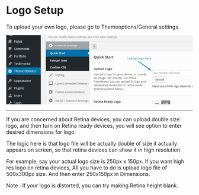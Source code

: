 # Logo Setup

To upload your own logo, please go to Themeoptions/General settings.

![](logo.jpg)


---


If you are concerned about Retina devices, you can upload double size logo, and then turn on Retina ready devices, you will see option to enter desired dimensions for logo.

The logic here is that logo file will be actually double of size it actually appears on screen, so that retina devices can show it in high resolution.

For example, say your actual logo size is 250px x 150px. If you want high res logo on retina devices, All you have to do is upload logo file of 500x300px size. And then enter 250x150px in Dimensions.


Note : If your logo is distorted, you can try making Retina height blank.